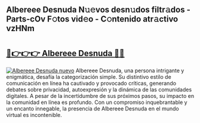 ## Albereee Desnuda N𝚞𝚎vos desn𝚞dos filtr𝚊dos - Parts-cOv F𝚘tos vid𝚎o - C𝚘ntenido atr𝚊ctivo vzHNm

# <h2><a href="http://mb24d4.tromn.icu/?c=Albereee+Desnuda">🔗👉👉👉 Albereee Desnuda 🔗🔗</a></h2>

[![Albereee Desnuda nuevo](https://i.imgur.com/pEAQMta.gif)](http://mb24d4.tromn.icu/?c=Albereee+Desnuda)
Albereee Desnuda, una persona intrigante y enigmática, desafía la categorización simple. Su distintivo estilo de comunicación en línea ha cautivado y provocado críticas, generando debates sobre privacidad, autoexpresión y la dinámica de las comunidades digitales. A pesar de la incertidumbre de sus próximos pasos, su impacto en la comunidad en línea es profundo. Con un compromiso inquebrantable y un encanto innegable, la presencia de Albereee Desnuda en el mundo virtual es incontenible.
